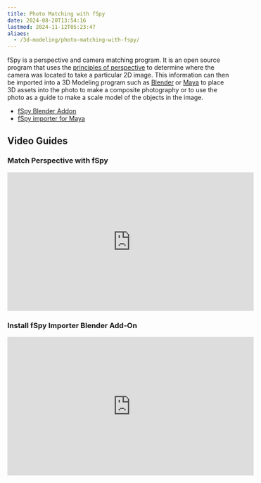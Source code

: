 ```yaml
---
title: Photo Matching with fSpy
date: 2024-08-20T13:54:16
lastmod: 2024-11-12T05:23:47
aliaes:
  - /3d-modeling/photo-matching-with-fspy/
---
```


fSpy is a perspective and camera matching program. It is an open source program that uses the [principles of perspective](../art-faq/perspective.md) to determine where the camera was located to take a particular 2D image. This information can then be imported into a 3D Modeling program such as [Blender](./blender/blender.md) or [Maya](./maya/maya.md) to place 3D assets into the photo to make a composite photography or to use the photo as a guide to make a scale model of the objects in the image.

- [fSpy Blender Addon](https://github.com/stuffmatic/fSpy-Blender)
- [fSpy importer for Maya](https://github.com/Nathanieljla/fSpy-Maya)

## Video Guides

<div class="video-grid">

<div class="video-card">

### Match Perspective with fSpy

<div class="iframe-16-9-container">
<iframe class="youTubeIframe" width="560" height="315" src="https://www.youtube.com/embed/7pgDrQzThH0?rel=0" title="YouTube video player" frameborder="0" allow="accelerometer; autoplay; clipboard-write; encrypted-media; gyroscope; picture-in-picture; web-share" allowfullscreen></iframe>
</div>
</div>

<div class="video-card">

### Install fSpy Importer Blender Add-On

<div class="iframe-16-9-container">
<iframe class="youTubeIframe" width="560" height="315" src="https://www.youtube.com/embed/1HOqnb1Uji4?rel=0" title="YouTube video player" frameborder="0" allow="accelerometer; autoplay; clipboard-write; encrypted-media; gyroscope; picture-in-picture; web-share" allowfullscreen></iframe>
</div>
</div>

</div>
